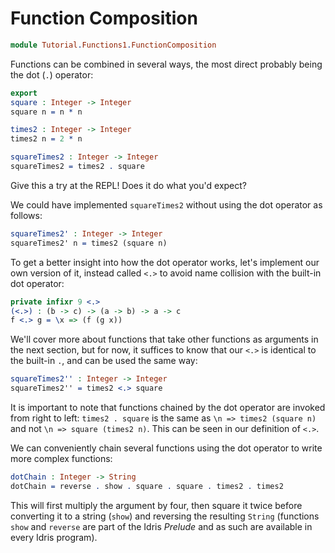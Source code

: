 # Function Composition

```idris
module Tutorial.Functions1.FunctionComposition
```

Functions can be combined in several ways, the most direct probably being the dot (`.`) operator:

```idris
export
square : Integer -> Integer
square n = n * n

times2 : Integer -> Integer
times2 n = 2 * n

squareTimes2 : Integer -> Integer
squareTimes2 = times2 . square
```

Give this a try at the REPL! Does it do what you'd expect?

We could have implemented `squareTimes2` without using the dot operator as follows:

```idris
squareTimes2' : Integer -> Integer
squareTimes2' n = times2 (square n)
```

To get a better insight into how the dot operator works, let's implement our own version of it, instead called `<.>` to avoid name collision with the built-in dot operator:

```idris
private infixr 9 <.>
(<.>) : (b -> c) -> (a -> b) -> a -> c
f <.> g = \x => (f (g x))
```

We'll cover more about functions that take other functions as arguments in the next section, but for now, it suffices to know that our `<.>` is identical to the built-in `.`, and can be used the same way:

```idris
squareTimes2'' : Integer -> Integer
squareTimes2'' = times2 <.> square
```

It is important to note that functions chained by the dot operator are invoked from right to left: `times2 . square` is the same as `\n => times2 (square n)` and not `\n => square (times2 n)`. This can be seen in our definition of `<.>`.

We can conveniently chain several functions using the dot operator to write more complex functions:

```idris
dotChain : Integer -> String
dotChain = reverse . show . square . square . times2 . times2
```

This will first multiply the argument by four, then square it twice before converting it to a string (`show`) and reversing the resulting `String` (functions `show` and `reverse` are part of the Idris *Prelude* and as such are available in every Idris program).

<!-- vi: filetype=idris2:syntax=markdown
-->
